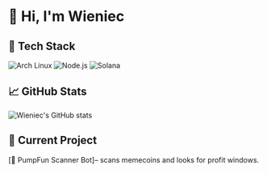 # 👋 Hi, I'm Wieniec

## 🧰 Tech Stack
![Arch Linux](https://img.shields.io/badge/OS-Arch%20Linux-blue?logo=arch-linux)
![Node.js](https://img.shields.io/badge/Node.js-339933?logo=node.js&logoColor=white)
![Solana](https://img.shields.io/badge/Solana-3DDC84?logo=solana)

## 📈 GitHub Stats
![Wieniec's GitHub stats](https://github-readme-stats.vercel.app/api?username=wienieclaurowy&show_icons=true&theme=tokyonight)

## 🚀 Current Project
[🔗 PumpFun Scanner Bot]– scans memecoins and looks for profit windows.
